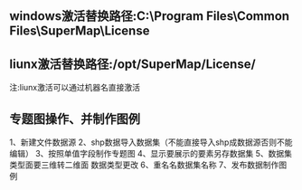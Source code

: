 <h2>windows激活替换路径:C:\Program Files\Common Files\SuperMap\License</h2>
<h2>liunx激活替换路径:/opt/SuperMap/License/</h2>
注:liunx激活可以通过机器名直接激活

<h2>专题图操作、并制作图例</h2>
1、新建文件数据源
2、shp数据导入数据集（不能直接导入shp成数据源否则不能编辑）
3、按照单值字段制作专题图
4、显示要展示的要素另存数据集
5、数据集类型面要三维转二维面 数据类型更改
6、重名名数据集名称
7、发布数据制作图例
